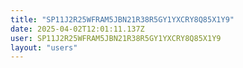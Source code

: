 ```yaml
---
title: "SP11J2R25WFRAM5JBN21R38R5GY1YXCRY8Q85X1Y9"
date: 2025-04-02T12:01:11.137Z
user: SP11J2R25WFRAM5JBN21R38R5GY1YXCRY8Q85X1Y9
layout: "users"
---
```

    